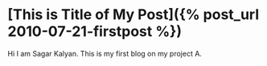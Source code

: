 
# [This is Title of My Post]({% post_url 2010-07-21-firstpost %})

Hi I am Sagar Kalyan.
This is my first blog on my project A.

